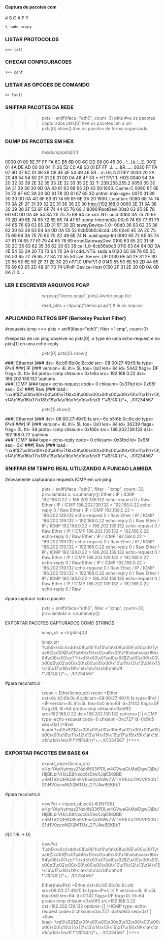 <h4> Captura de pacotes com </h4>
#    S       C       A       P       Y   

    $ sudo scapy

<h3>LISTAR PROTOCOLOS</h3>

    >>> ls()

<h3>CHECAR CONFIGURACOES</h3>

    >>> conf

<h3> LISTAR AS OPCOES DE COMANDO </h3>

    >> lsc()

<h3> SNIFFAR PACOTES DA REDE </h3>

>>> pkts = sniff(iface="eth0", count=3)
>>> pkts #ve os pacotes capturados
>>> pkts[0] #ve os pacotes um a um
>>> pkts[0].show() #ve os pacotes de forma organizada.

<h3> DUMP DE PACOTES EM HEX </h3>

>>> hexdump(pkts[0])

0000   01 00 5E 7F FF FA 6C B5  6B 0C 6C DD 08 00 45 00   ..^...l.k.l...E.
0010   01 4A DE AD 00 00 04 11  26 52 C0 A8 00 01 EF FF   .J......&R......
0020   FF FA 07 6D 07 6C 01 36  3B C8 4E 4F 54 49 46 59   ...m.l.6;.NOTIFY
0030   20 2A 20 48 54 54 50 2F  31 2E 31 0D 0A 48 4F 53    * HTTP/1.1..HOS
0040   54 3A 20 32 33 39 2E 32  35 35 2E 32 35 35 2E 32   T: 239.255.255.2
0050   35 30 3A 31 39 30 30 0D  0A 43 61 63 68 65 2D 43   50:1900..Cache-C
0060   6F 6E 74 72 6F 6C 3A 20  6D 61 78 2D 61 67 65 3D   ontrol: max-age=
0070   31 39 30 30 0D 0A 4C 6F  63 61 74 69 6F 6E 3A 20   1900..Location: 
0080   68 74 74 70 3A 2F 2F 31  39 32 2E 31 36 38 2E 30   http://192.168.0
0090   2E 31 3A 38 30 39 30 2F  52 6F 6F 74 44 65 76 69   .1:8090/RootDevi
00a0   63 65 2E 78 6D 6C 0D 0A  4E 54 3A 20 75 75 69 64   ce.xml..NT: uuid
00b0   3A 75 70 6E 70 2D 49 6E  74 65 72 6E 65 74 47 61   :upnp-InternetGa
00c0   74 65 77 61 79 44 65 76  69 63 65 2D 31 5F 30 2D   tewayDevice-1_0-
00d0   36 63 62 35 36 62 30 63  36 63 64 64 0D 0A 55 53   6cb56b0c6cdd..US
00e0   4E 3A 20 75 75 69 64 3A  75 70 6E 70 2D 49 6E 74   N: uuid:upnp-Int
00f0   65 72 6E 65 74 47 61 74  65 77 61 79 44 65 76 69   ernetGatewayDevi
0100   63 65 2D 31 5F 30 2D 36  63 62 35 36 62 30 63 36   ce-1_0-6cb56b0c6
0110   63 64 64 0D 0A 4E 54 53  3A 20 73 73 64 70 3A 61   cdd..NTS: ssdp:a
0120   6C 69 76 65 0D 0A 53 65  72 76 65 72 3A 20 55 50   live..Server: UP
0130   6E 50 2F 31 2E 30 20 55  50 6E 50 2F 31 2E 30 20   nP/1.0 UPnP/1.0 
0140   55 50 6E 50 2D 44 65 76  69 63 65 2D 48 6F 73 74   UPnP-Device-Host
0150   2F 31 2E 30 0D 0A 0D 0A                            /1.0....

<h3> LER E ESCREVER ARQUIVOS PCAP </h3>

>>> wrpcap("demo.pcap", pkts) #write pcap file

>>> read_pkts = rdpcap("demo.pcap") # le os arquivo

<h3> APLICANDO FILTROS BPF (Berkeley Packet Filter) </h3>

#requests icmp
    >>> pkts = sniff(iface="eth0", filter ="icmp", count=3)

#resposta de um ping observe no pkts[0], o type eh uma echo-request e no pkts[1] eh uma echo-reply

>>> pkts[0]
>>> pkts[0].show()

###[ Ethernet ]### 
  dst= 6c:b5:6b:0c:6c:dd
  src= 08:00:27:49:f0:fa
  type= IPv4
###[ IP ]### 
     version= 4L
     ihl= 5L
     tos= 0x0
     len= 84
     id= 5442
     flags= DF
     frag= 0L
     ttl= 64
     proto= icmp
     chksum= 0x1e5a
     src= 192.168.0.22
     dst= 186.202.139.132
     \options\
###[ ICMP ]### 
        type= echo-request
        code= 0
        chksum= 0x37bd
        id= 0x95f
        seq= 0x1
###[ Raw ]### 
           load= 'L\x8f$Z\x00\x00\x00\x00\x7f&\x08\x00\x00\x00\x00\x00\x10\x11\x12\x13\x14\x15\x16\x17\x18\x19\x1a\x1b\x1c\x1d\x1e\x1f !"#$%&\'()*+,-./01234567'

>>> pkts[1].show()

###[ Ethernet ]### 
  dst= 08:00:27:49:f0:fa
  src= 6c:b5:6b:0c:6c:dd
  type= IPv4
###[ IP ]### 
     version= 4L
     ihl= 5L
     tos= 0x0
     len= 84
     id= 36239
     flags= 
     frag= 0L
     ttl= 48
     proto= icmp
     chksum= 0xf60c
     src= 186.202.139.132
     dst= 192.168.0.22
     \options\
###[ ICMP ]### 
        type= echo-reply
        code= 0
        chksum= 0x3fbd
        id= 0x95f
        seq= 0x1
###[ Raw ]### 
           load= 'L\x8f$Z\x00\x00\x00\x00\x7f&\x08\x00\x00\x00\x00\x00\x10\x11\x12\x13\x14\x15\x16\x17\x18\x19\x1a\x1b\x1c\x1d\x1e\x1f !"#$%&\'()*+,-./01234567'

<h3> SNIFFAR EM TEMPO REAL UTILIZANDO A FUNCAO LAMBDA </h3>

#novamente capturando requests ICMP em um ping

>>> pkts = sniff(iface="eth0", filter ="icmp", count=30, prn=lambda x: x.summary())
Ether / IP / ICMP 192.168.0.22 > 186.202.139.132 echo-request 0 / Raw
Ether / IP / ICMP 186.202.139.132 > 192.168.0.22 echo-reply 0 / Raw
Ether / IP / ICMP 192.168.0.22 > 186.202.139.132 echo-request 0 / Raw
Ether / IP / ICMP 186.202.139.132 > 192.168.0.22 echo-reply 0 / Raw
Ether / IP / ICMP 192.168.0.22 > 186.202.139.132 echo-request 0 / Raw
Ether / IP / ICMP 186.202.139.132 > 192.168.0.22 echo-reply 0 / Raw
Ether / IP / ICMP 192.168.0.22 > 186.202.139.132 echo-request 0 / Raw
Ether / IP / ICMP 186.202.139.132 > 192.168.0.22 echo-reply 0 / Raw
Ether / IP / ICMP 192.168.0.22 > 186.202.139.132 echo-request 0 / Raw
Ether / IP / ICMP 186.202.139.132 > 192.168.0.22 echo-reply 0 / Raw
Ether / IP / ICMP 192.168.0.22 > 186.202.139.132 echo-request 0 / Raw
Ether / IP / ICMP 186.202.139.132 > 192.168.0.22 echo-reply 0 / Raw
Ether / IP / ICMP 192.168.0.22 > 186.202.139.132 echo-request 0 / Raw
Ether / IP / ICMP 186.202.139.132 > 192.168.0.22 echo-reply 0 / Raw

#para capturar todo o pacote

>>> pkts = sniff(iface="eth0", filter ="icmp", count=30, prn=lambda x: x.summary())

</h3> EXPORTAR PACOTES CAPTURADOS COMO STRINGS </h3>

>>> icmp_str = str(pkts[0])

>>> icmp_str
'l\xb5k\x0cl\xdd\x08\x00\'I\xf0\xfa\x08\x00E\x00\x00Ty\xa6@\x00@\x01\xb9\xf5\xc0\xa8\x00\x16\xba\xca\x8b\x84\x08\x00\xc7\'\t\xd5\x00\x01\xd0\x92$Z\x00\x00\x00\x00qB\x02\x00\x00\x00\x00\x00\x10\x11\x12\x13\x14\x15\x16\x17\x18\x19\x1a\x1b\x1c\x1d\x1e\x1f !"#$%&\'()*+,-./01234567'

#para reconstruir

>>> recon = Ether(icmp_str)
>>> recon
<Ether  dst=6c:b5:6b:0c:6c:dd src=08:00:27:49:f0:fa type=IPv4 |<IP  version=4L ihl=5L tos=0x0 len=84 id=31142 flags=DF frag=0L ttl=64 proto=icmp chksum=0xb9f5 src=192.168.0.22 dst=186.202.139.132 options=[] |<ICMP  type=echo-request code=0 chksum=0xc727 id=0x9d5 seq=0x1 |<Raw  load='\xd0\x92$Z\x00\x00\x00\x00qB\x02\x00\x00\x00\x00\x00\x10\x11\x12\x13\x14\x15\x16\x17\x18\x19\x1a\x1b\x1c\x1d\x1e\x1f !"#$%&\'()*+,-./01234567' |>>>>


<h3> EXPORTAR PACOTES EM BASE 64 </h3>

>>> export_object(icmp_str)
eNprYApNytmazZNzl4NB3fPDLw4GVwaGkMplDgwOjDu/HljBILbrVHcLB8Nxdc6rDIwXJqlEMQBB
oRMTiGIQEBQSFhEVE5eQlJKWkZWTV1BUUlZRVVPX0NTS1tHV0zcwNDI2MTUzL2TUAwBEKBkT

#para reconstruir

>>> newPkt = import_object() #[ENTER]
eNprYApNytmazZNzl4NB3fPDLw4GVwaGkMplDgwOjDu/HljBILbrVHcLB8Nxdc6rDIwXJqlEMQBB
oRMTiGIQEBQSFhEVE5eQlJKWkZWTV1BUUlZRVVPX0NTS1tHV0zcwNDI2MTUzL2TUAwBEKBkT

#[CTRL + D]
>>> newPkt
'l\xb5k\x0cl\xdd\x08\x00\'I\xf0\xfa\x08\x00E\x00\x00Ty\xa6@\x00@\x01\xb9\xf5\xc0\xa8\x00\x16\xba\xca\x8b\x84\x08\x00\xc7\'\t\xd5\x00\x01\xd0\x92$Z\x00\x00\x00\x00qB\x02\x00\x00\x00\x00\x00\x10\x11\x12\x13\x14\x15\x16\x17\x18\x19\x1a\x1b\x1c\x1d\x1e\x1f !"#$%&\'()*+,-./01234567'

>>> Ether(newPkt)
<Ether  dst=6c:b5:6b:0c:6c:dd src=08:00:27:49:f0:fa type=IPv4 |<IP  version=4L ihl=5L tos=0x0 len=84 id=31142 flags=DF frag=0L ttl=64 proto=icmp chksum=0xb9f5 src=192.168.0.22 dst=186.202.139.132 options=[] |<ICMP  type=echo-request code=0 chksum=0xc727 id=0x9d5 seq=0x1 |<Raw  load='\xd0\x92$Z\x00\x00\x00\x00qB\x02\x00\x00\x00\x00\x00\x10\x11\x12\x13\x14\x15\x16\x17\x18\x19\x1a\x1b\x1c\x1d\x1e\x1f !"#$%&\'()*+,-./01234567' |>>>>
